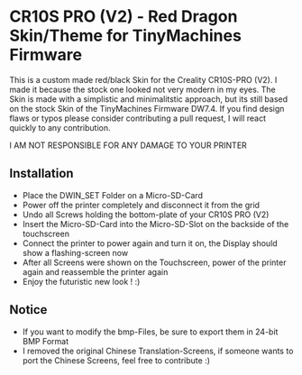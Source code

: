 # CR10S PRO (V2) - Red Dragon Skin/Theme for TinyMachines Firmware

This is a custom made red/black Skin for the Creality CR10S-PRO (V2). 
I made it because the stock one looked not very modern in my eyes. 
The Skin is made with a simplistic and minimalitstic approach, but its still based on the stock Skin of the TinyMachines Firmware DW7.4. 
If you find design flaws or typos please consider contributing a pull request, I will react quickly to any contribution.

I AM NOT RESPONSIBLE FOR ANY DAMAGE TO YOUR PRINTER

## Installation
- Place the DWIN_SET Folder on a Micro-SD-Card
- Power off the printer completely and disconnect it from the grid
- Undo all Screws holding the bottom-plate of your CR10S PRO (V2)
- Insert the Micro-SD-Card into the Micro-SD-Slot on the backside of the touchscreen
- Connect the printer to power again and turn it on, the Display should show a flashing-screen now
- After all Screens were shown on the Touchscreen, power of the printer again and reassemble the printer again
- Enjoy the futuristic new look ! :)

## Notice
- If you want to modify the bmp-Files, be sure to export them in 24-bit BMP Format
- I removed the original Chinese Translation-Screens, if someone wants to port the Chinese Screens, feel free to contribute :)
